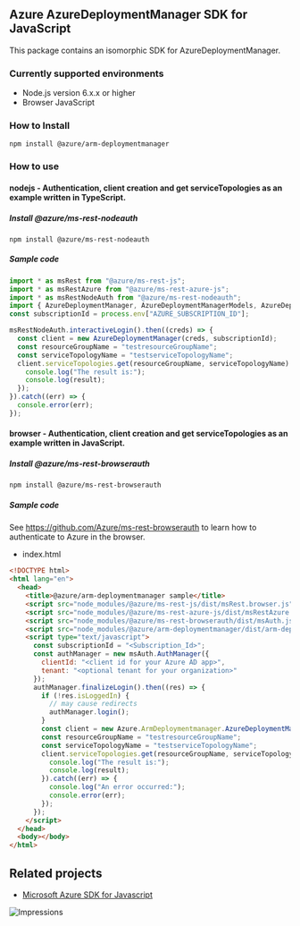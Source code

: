 ## Azure AzureDeploymentManager SDK for JavaScript

This package contains an isomorphic SDK for AzureDeploymentManager.

### Currently supported environments

- Node.js version 6.x.x or higher
- Browser JavaScript

### How to Install

```
npm install @azure/arm-deploymentmanager
```

### How to use

#### nodejs - Authentication, client creation and get serviceTopologies as an example written in TypeScript.

##### Install @azure/ms-rest-nodeauth

```
npm install @azure/ms-rest-nodeauth
```

##### Sample code

```ts
import * as msRest from "@azure/ms-rest-js";
import * as msRestAzure from "@azure/ms-rest-azure-js";
import * as msRestNodeAuth from "@azure/ms-rest-nodeauth";
import { AzureDeploymentManager, AzureDeploymentManagerModels, AzureDeploymentManagerMappers } from "@azure/arm-deploymentmanager";
const subscriptionId = process.env["AZURE_SUBSCRIPTION_ID"];

msRestNodeAuth.interactiveLogin().then((creds) => {
  const client = new AzureDeploymentManager(creds, subscriptionId);
  const resourceGroupName = "testresourceGroupName";
  const serviceTopologyName = "testserviceTopologyName";
  client.serviceTopologies.get(resourceGroupName, serviceTopologyName).then((result) => {
    console.log("The result is:");
    console.log(result);
  });
}).catch((err) => {
  console.error(err);
});
```

#### browser - Authentication, client creation and get serviceTopologies as an example written in JavaScript.

##### Install @azure/ms-rest-browserauth

```
npm install @azure/ms-rest-browserauth
```

##### Sample code

See https://github.com/Azure/ms-rest-browserauth to learn how to authenticate to Azure in the browser.

- index.html
```html
<!DOCTYPE html>
<html lang="en">
  <head>
    <title>@azure/arm-deploymentmanager sample</title>
    <script src="node_modules/@azure/ms-rest-js/dist/msRest.browser.js"></script>
    <script src="node_modules/@azure/ms-rest-azure-js/dist/msRestAzure.js"></script>
    <script src="node_modules/@azure/ms-rest-browserauth/dist/msAuth.js"></script>
    <script src="node_modules/@azure/arm-deploymentmanager/dist/arm-deploymentmanager.js"></script>
    <script type="text/javascript">
      const subscriptionId = "<Subscription_Id>";
      const authManager = new msAuth.AuthManager({
        clientId: "<client id for your Azure AD app>",
        tenant: "<optional tenant for your organization>"
      });
      authManager.finalizeLogin().then((res) => {
        if (!res.isLoggedIn) {
          // may cause redirects
          authManager.login();
        }
        const client = new Azure.ArmDeploymentmanager.AzureDeploymentManager(res.creds, subscriptionId);
        const resourceGroupName = "testresourceGroupName";
        const serviceTopologyName = "testserviceTopologyName";
        client.serviceTopologies.get(resourceGroupName, serviceTopologyName).then((result) => {
          console.log("The result is:");
          console.log(result);
        }).catch((err) => {
          console.log("An error occurred:");
          console.error(err);
        });
      });
    </script>
  </head>
  <body></body>
</html>
```

## Related projects

- [Microsoft Azure SDK for Javascript](https://github.com/Azure/azure-sdk-for-js)


![Impressions](https://azure-sdk-impressions.azurewebsites.net/api/impressions/azure-sdk-for-js/sdk/deploymentmanager/arm-deploymentmanager/README.png)

